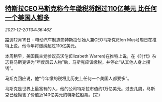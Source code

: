 <!--1639976463000-->
[特斯拉CEO马斯克称今年缴税将超过110亿美元 比任何一个美国人都多](https://cn.reuters.com/article/musk-tax-comments-1219-sun-idCNKBS2IZ0A3)
------

<div><i>2021-12-20T04:36:46Z</i></div><p>路透12月19日 - 电动汽车制造商特斯拉创始人兼CEO马斯克(Elon Musk)周日在推特上说，他今年将缴纳超过110亿美元。</p><p>本周稍早，美国民主党参议员沃伦(Elizabeth Warren)在推特上说，在《时代》杂志将马斯克评为“年度风云人物”后，马斯克应该缴税，并停止“从其他人身上捞钱”。</p><p>马斯克回应说，他“今年缴的税将比历史上任何一个美国人都要多”。</p><p>马斯克是世界上最富有的人，他的公司特斯拉市值约1万亿美元。过去几周，马斯克已经抛售了价值近140亿美元的特斯拉股票。(完)</p>
